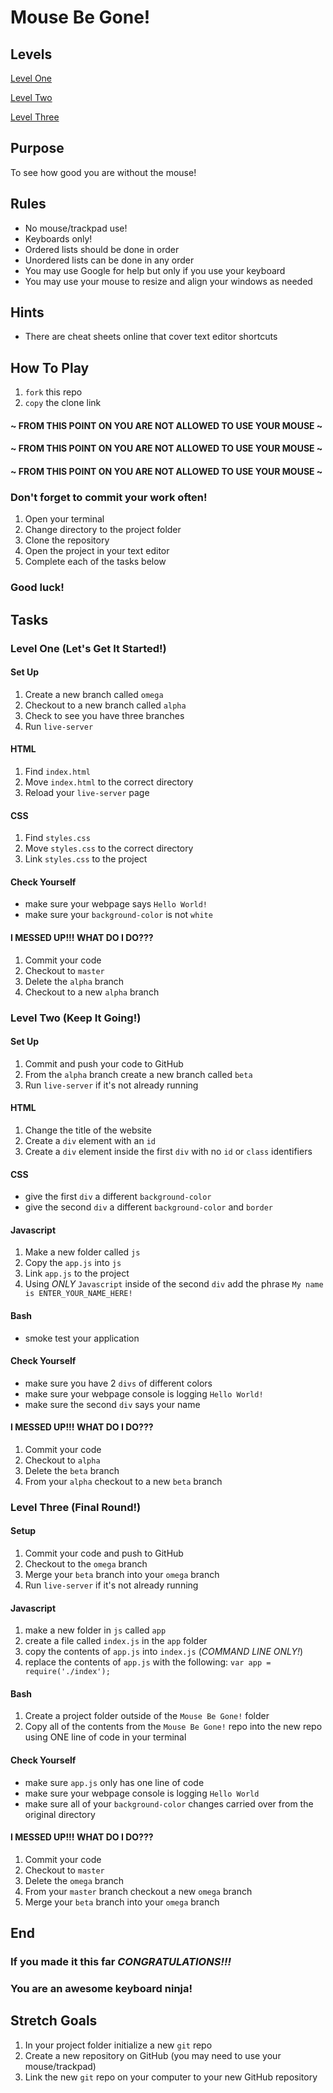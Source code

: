 # Mouse Be Gone!

## Levels

[Level One](#LevelOne)

[Level Two](#LevelTwo)

[Level Three](#LevelThree)

## Purpose

To see how good you are without the mouse!

## Rules

- No mouse/trackpad use!
- Keyboards only!
- Ordered lists should be done in order
- Unordered lists can be done in any order
- You may use Google for help but only if you use your keyboard
- You may use your mouse to resize and align your windows as needed

## Hints

- There are cheat sheets online that cover text editor shortcuts

## How To Play

1. ```fork``` this repo
1. ```copy``` the clone link

#### ~ FROM THIS POINT ON YOU ARE NOT ALLOWED TO USE YOUR MOUSE ~
#### ~ FROM THIS POINT ON YOU ARE NOT ALLOWED TO USE YOUR MOUSE ~
#### ~ FROM THIS POINT ON YOU ARE NOT ALLOWED TO USE YOUR MOUSE ~

### Don't forget to commit your work often!

1. Open your terminal
1. Change directory to the project folder
1. Clone the repository
1. Open the project in your text editor
1. Complete each of the tasks below

### Good luck!

## Tasks

### Level One (Let's Get It Started!)<a name="LevelOne"></a>

#### Set Up

1. Create a new branch called ```omega```
1. Checkout to a new branch called ```alpha```
1. Check to see you have three branches
1. Run ```live-server```

#### HTML

1. Find ```index.html```
1. Move ```index.html``` to the correct directory
1. Reload your ```live-server``` page

#### CSS

1. Find ```styles.css```
1. Move ```styles.css``` to the correct directory
1. Link ```styles.css``` to the project


#### Check Yourself

- make sure your webpage says ```Hello World!```
- make sure your ```background-color``` is not ```white```

#### I MESSED UP!!! WHAT DO I DO???

1. Commit your code
1. Checkout to ```master```
1. Delete the ```alpha``` branch
1. Checkout to a new ```alpha``` branch

### Level Two (Keep It Going!)

#### Set Up

1. Commit and push your code to GitHub
1. From the ```alpha``` branch create a new branch called ```beta```
1. Run ```live-server``` if it's not already running

#### HTML

1. Change the title of the website
1. Create a ```div``` element with an ```id```
1. Create a ```div``` element inside the first ```div``` with no ```id``` or ```class``` identifiers

#### CSS

- give the first ```div``` a different ```background-color```
- give the second ```div``` a  different ```background-color``` and ```border```

#### Javascript

1. Make a new folder called ```js```
1. Copy the ```app.js``` into ```js```
1. Link ```app.js``` to the project
1. Using _ONLY_ ```Javascript``` inside of the second ```div``` add the phrase ```My name is ENTER_YOUR_NAME_HERE!```

#### Bash

- smoke test your application

#### Check Yourself

- make sure you have 2 ```divs``` of different colors
- make sure your webpage console is logging ```Hello World!```
- make sure the second ```div``` says your name

#### I MESSED UP!!! WHAT DO I DO???

1. Commit your code
1. Checkout to ```alpha```
1. Delete the ```beta``` branch
1. From your ```alpha``` checkout to a new ```beta``` branch

### Level Three (Final Round!)

#### Setup

1. Commit your code and push to GitHub
1. Checkout to the ```omega``` branch
1. Merge your ```beta``` branch into your ```omega``` branch
1. Run ```live-server``` if it's not already running

#### Javascript

1. make a new folder in ```js``` called ```app```
1. create a file called ```index.js``` in the ```app``` folder
1. copy the contents of ```app.js``` into ```index.js``` (_COMMAND LINE ONLY!_)
1. replace the contents of ```app.js``` with the following:
```var app = require('./index');```

#### Bash

1. Create a project folder outside of the ```Mouse Be Gone!``` folder
1. Copy all of the contents from the ```Mouse Be Gone!``` repo into the new repo using ONE line of code in your terminal

#### Check Yourself

- make sure ```app.js``` only has one line of code
- make sure your webpage console is logging ```Hello World```
- make sure all of your ```background-color``` changes carried over from the original directory

#### I MESSED UP!!! WHAT DO I DO???

1. Commit your code
1. Checkout to ```master```
1. Delete the ```omega``` branch
1. From your ```master``` branch checkout a new ```omega``` branch
1. Merge your ```beta``` branch into your ```omega``` branch

## End

### If you made it this far *CONGRATULATIONS!!!*
### You are an awesome keyboard ninja!

## Stretch Goals

1. In your project folder initialize a new ```git``` repo
1. Create a new repository on GitHub (you may need to use your mouse/trackpad)
1. Link the new ```git``` repo on your computer to your new GitHub repository